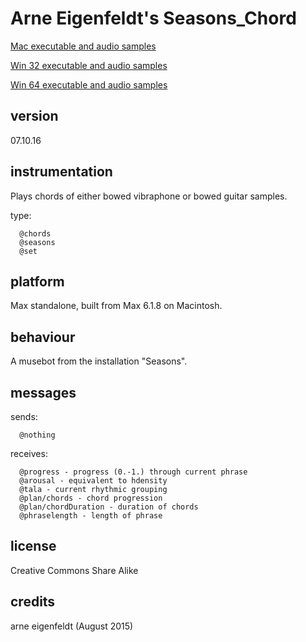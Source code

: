 # Arne Eigenfeldt's Seasons_Chord #

[Mac executable and audio samples](https://www.sfu.ca/musebots/Musebot_Test_Suite/Musebots/Melody_generators/ae_Seasons_Chord.zip)

[Win 32 executable and audio samples](https://www.sfu.ca/musebots/Musebot_Test_Suite/Musebots_Win32/Melody_generators/ae_Seasons_Chord_w32.zip)

[Win 64 executable and audio samples](https://www.sfu.ca/musebots/Musebot_Test_Suite/Musebots_Win64/Melody_generators/ae_Seasons_Chord_w64.zip)

## version ##

07.10.16

## instrumentation ##

Plays chords of either bowed vibraphone or bowed guitar samples.

type:

      @chords
      @seasons
      @set

## platform ##

Max standalone, built from Max 6.1.8 on Macintosh.

## behaviour ##

A musebot from the installation "Seasons".

## messages ##

sends:

      @nothing

receives:

      @progress - progress (0.-1.) through current phrase
      @arousal - equivalent to hdensity
      @tala - current rhythmic grouping
      @plan/chords - chord progression
      @plan/chordDuration - duration of chords
      @phraselength - length of phrase

## license ##

Creative Commons Share Alike

## credits ##

arne eigenfeldt (August 2015)

